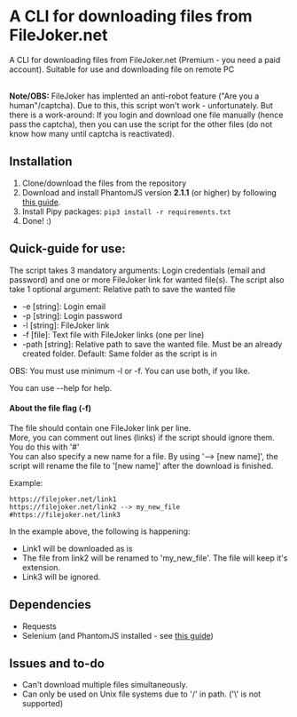 # A CLI for downloading files from FileJoker.net
A CLI for downloading files from FileJoker.net (Premium - you need a paid account).
Suitable for use and downloading file on remote PC<br><br>

**Note/OBS:** FileJoker has implented an anti-robot feature ("Are you a human"/captcha). Due to this, this script won't work - unfortunately. But there is a work-around: If you login and download one file manually (hence pass the captcha), then you can use the script for the other files (do not know how many until captcha is reactivated). 


## Installation
1. Clone/download the files from the repository
2. Download and install PhantomJS version **2.1.1** (or higher) by following [this guide](phantomjs_guide.md).
3. Install Pipy packages: `pip3 install -r requirements.txt`
4. Done! :)


## Quick-guide for use: 
The script takes 3 mandatory arguments: Login credentials (email and password) and one or more FileJoker link for wanted file(s). 
The script also take 1 optional argument: Relative path to save the wanted file

- -e [string]: Login email
- -p [string]: Login password
- -l [string]: FileJoker link
- -f [file]: Text file with FileJoker links (one per line)
- -path [string]: Relative path to save the wanted file. Must be an already created folder. Default: Same folder as the script is in

OBS: You must use minimum -l or -f. You can use both, if you like.

You can use --help for help. 

#### About the file flag (-f)
The file should contain one FileJoker link per line. <br/>
More, you can comment out lines (links) if the script should ignore them. You do this with '#' <br/>
You can also specify a new name for a file. By using '--> [new name]', the script will rename the file to '[new name]' after the download is finished. 

Example:
```
https://filejoker.net/link1
https://filejoker.net/link2 --> my_new_file
#https://filejoker.net/link3
```
In the example above, the following is happening:
- Link1 will be downloaded as is
- The file from link2 will be renamed to 'my_new_file'. The file will keep it's extension. 
- Link3 will be ignored.



## Dependencies
- Requests
- Selenium (and PhantomJS installed - see [this guide](phantomjs_guide.md))


## Issues and to-do
- Can't download multiple files simultaneously.
- Can only be used on Unix file systems due to '/' in path. ('\\' is not supported)

